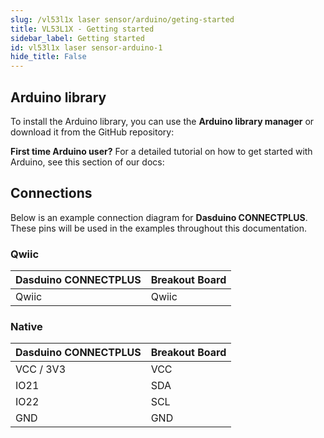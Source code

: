 ```yaml
---
slug: /vl53l1x laser sensor/arduino/geting-started 
title: VL53L1X - Getting started
sidebar_label: Getting started
id: vl53l1x laser sensor-arduino-1 
hide_title: False
---
```


## Arduino library

To install the Arduino library, you can use the **Arduino library manager** or download it from the GitHub repository:
<QuickLink  
  title="VL53L1X Laser Distance Sensor Arduino Library"  
  description="Laser Distance Sensor Arduino library by Soldered"  
  url="https://github.com/SolderedElectronics/Soldered-VL53L1X-Laser-Distance-Sensor-Arduino-Library"  
/>  

<InfoBox>

**First time Arduino user?** For a detailed tutorial on how to get started with Arduino, see this section of our docs:

<QuickLink  
  title="Getting started with Arduino"  
  description="A full, comprehensive tutorial on how to fully set up and upload code for the first time on an Arduino board, from scratch!"  
  url="/documentation/arduino/quick-start-guide"  
/>  

</InfoBox>


## Connections

Below is an example connection diagram for **Dasduino CONNECTPLUS**. These pins will be used in the examples throughout this documentation.


### Qwiic

| **Dasduino CONNECTPLUS** | **Breakout Board** |
| ------------------------ | ------------------ |
| Qwiic                    | Qwiic              |

### Native

| **Dasduino CONNECTPLUS** | **Breakout Board** |
| ------------------------ | ------------------ |
| VCC / 3V3                | VCC                |
| IO21                     | SDA                |
| IO22                     | SCL                |
| GND                      | GND                |
